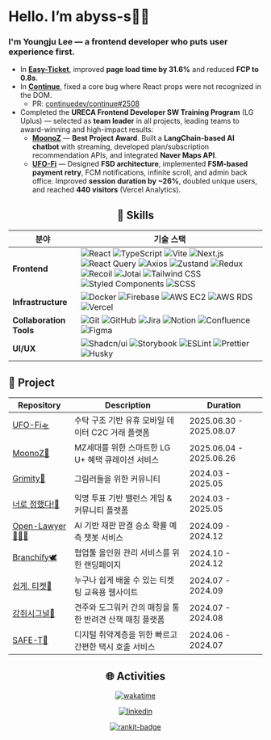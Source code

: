 # Hello. I’m abyss-s👋🏻  

### I'm Youngju Lee — a frontend developer who puts **user experience first**.  

* In **[Easy-Ticket](https://easy-ticket-e7da7.web.app)**, improved **page load time by 31.6%** and reduced **FCP to 0.8s**.  
* In **[Continue](https://github.com/continuedev/continue)**, fixed a core bug where React props were not recognized in the DOM.  
  * PR: [continuedev/continue#2508](https://github.com/continuedev/continue/pull/2508)  
* Completed the **URECA Frontend Developer SW Training Program** (LG Uplus) — selected as **team leader** in all projects, leading teams to award-winning and high-impact results:  
  * **[MoonoZ](https://github.com/Ureca-Middle-Project-Team4/4EVER0-FE)** — **Best Project Award**. Built a **LangChain-based AI chatbot** with streaming, developed plan/subscription recommendation APIs, and integrated **Naver Maps API**.  
  * **[UFO-Fi](https://github.com/Ureca-Final-Project-Team1/UFO-Fi-FE)** — Designed **FSD architecture**, implemented **FSM-based payment retry**, FCM notifications, infinite scroll, and admin back office. Improved **session duration by ~26%**, doubled unique users, and reached **440 visitors** (Vercel Analytics).  

<div align="center">

## 🔧 Skills  

| 분야                  | 기술 스택                                                                                                                                                                                                                                                                                                                                                                                                                                                                                                                                                                                                                                                                                                                                                                                                                                                                                                                                                                                                                                                                                                                                                                                                                                                                                                                                                                                                                                   |
| --------------------- | ------------------------------------------------------------------------------------------------------------------------------------------------------------------------------------------------------------------------------------------------------------------------------------------------------------------------------------------------------------------------------------------------------------------------------------------------------------------------------------------------------------------------------------------------------------------------------------------------------------------------------------------------------------------------------------------------------------------------------------------------------------------------------------------------------------------------------------------------------------------------------------------------------------------------------------------------------------------------------------------------------------------------------------------------------------------------------------------------------------------------------------------------------------------------------------------------------------------------------------------------------------------------------------------------------------------------------------------------------------------------------------------------------------------------------------------- |
| **Frontend**          | ![React](https://img.shields.io/badge/React-20232A?style=for-the-badge&logo=react&logoColor=61DAFB) ![TypeScript](https://img.shields.io/badge/TypeScript-007ACC?style=for-the-badge&logo=typescript&logoColor=white) ![Vite](https://img.shields.io/badge/Vite-646CFF?style=for-the-badge&logo=vite&logoColor=white) ![Next.js](https://img.shields.io/badge/Next.js-000000?style=for-the-badge&logo=nextdotjs&logoColor=white) ![React Query](https://img.shields.io/badge/React_Query-FF4154?style=for-the-badge&logo=reactquery&logoColor=white) ![Axios](https://img.shields.io/badge/Axios-5A29E4?style=for-the-badge&logo=axios&logoColor=white) ![Zustand](https://img.shields.io/badge/Zustand-000000?style=for-the-badge&logo=zustand&logoColor=white) ![Redux](https://img.shields.io/badge/Redux-764ABC?style=for-the-badge&logo=redux&logoColor=white) ![Recoil](https://img.shields.io/badge/Recoil-0075FF?style=for-the-badge&logo=recoil&logoColor=white) ![Jotai](https://img.shields.io/badge/Jotai-FF4B00?style=for-the-badge&logo=jotai&logoColor=white) ![Tailwind CSS](https://img.shields.io/badge/Tailwind_CSS-38B2AC?style=for-the-badge&logo=tailwindcss&logoColor=white) ![Styled Components](https://img.shields.io/badge/styled--components-DB7093?style=for-the-badge&logo=styled-components&logoColor=white) ![SCSS](https://img.shields.io/badge/SCSS-CC6699?style=for-the-badge&logo=sass&logoColor=white)  |
| **Infrastructure**    | ![Docker](https://img.shields.io/badge/Docker-2496ED?style=for-the-badge&logo=docker&logoColor=white) ![Firebase](https://img.shields.io/badge/Firebase-FFCA28?style=for-the-badge&logo=firebase&logoColor=white) ![AWS EC2](https://img.shields.io/badge/AWS_EC2-FF9900?style=for-the-badge&logo=amazonaws&logoColor=white) ![AWS RDS](https://img.shields.io/badge/AWS_RDS-527FFF?style=for-the-badge&logo=amazonrds&logoColor=white) ![Vercel](https://img.shields.io/badge/Vercel-000000?style=for-the-badge&logo=vercel&logoColor=white)                                                                                                                                                                                                                                                                                                                                                                                                                                                                                                                                                                                                                                                                                                                                                                                                                                                                                               |
| **Collaboration Tools** | ![Git](https://img.shields.io/badge/Git-E44C30?style=for-the-badge&logo=git&logoColor=white) ![GitHub](https://img.shields.io/badge/GitHub-181717?style=for-the-badge&logo=github&logoColor=white) ![Jira](https://img.shields.io/badge/Jira-0052CC?style=for-the-badge&logo=jira&logoColor=white) ![Notion](https://img.shields.io/badge/Notion-000000?style=for-the-badge&logo=notion&logoColor=white) ![Confluence](https://img.shields.io/badge/Confluence-172B4D?style=for-the-badge&logo=confluence&logoColor=white) ![Figma](https://img.shields.io/badge/Figma-F24E1E?style=for-the-badge&logo=figma&logoColor=white)                                                                                                                                                                                                                                                                                                                                                                                                                                                                                                                                                                                                                                                                                                      |
| **UI/UX**             | ![Shadcn/ui](https://img.shields.io/badge/Shadcn/ui-000000?style=for-the-badge) ![Storybook](https://img.shields.io/badge/Storybook-FF4785?style=for-the-badge&logo=storybook&logoColor=white) ![ESLint](https://img.shields.io/badge/ESLint-4B32C3?style=for-the-badge&logo=eslint&logoColor=white) ![Prettier](https://img.shields.io/badge/Prettier-F7B93E?style=for-the-badge&logo=prettier&logoColor=white) ![Husky](https://img.shields.io/badge/Husky-24292F?style=for-the-badge)                                                                                                                                                                                                                                                                                                                                                                                                                                                                                                                                                                                                                                                                                                                                                                                                                                                                                                                                                    |
<div align="left">

 ## 👻 Project 

| Repository | Description | Duration |
| --- | --- | --- |
| [UFO-Fi🛸](https://github.com/Ureca-Final-Project-Team1/UFO-Fi-FE) | 수탁 구조 기반 유휴 모바일 데이터 C2C 거래 플랫폼 | 2025.06.30 - 2025.08.07 |
| [MoonoZ🐙](https://github.com/Ureca-Middle-Project-Team4/4EVER0-FE) | MZ세대를 위한 스마트한 LG U+ 혜택 큐레이션 서비스 | 2025.06.04 - 2025.06.26 |
| [Grimity🎨](https://github.com/Grimity/FE-Grimity) | 그림러들을 위한 커뮤니티 | 2024.03 - 2025.05 |
| [너로 정했다!👊](https://github.com/Ureca-Mini-Project-Team4/Oh-no-its-me) | 익명 투표 기반 밸런스 게임 & 커뮤니티 플랫폼 | 2024.03 - 2025.05 |
| [Open-Lawyer👨🏻‍⚖️](https://github.com/InhaCapstone2024/Open-Lawyer) | AI 기반 재판 판결 승소 확률 예측 챗봇 서비스 | 2024.09 - 2024.12 |
| [Branchify🕊️](https://github.com/abyss-s/Branchify_FE) | 협업툴 올인원 관리 서비스를 위한 랜딩페이지 | 2024.10 - 2024.12 |
| [쉽게, 티켓🎫](https://github.com/Easy-Ti-cket/easy-ticket) | 누구나 쉽게 배울 수 있는 티켓팅 교육용 웹사이트 | 2024.07 - 2024.09 |
| [강쥐시그널🐶](https://github.com/likelion-inha-hackathon-2/Meong-Signal-FE) | 견주와 도그워커 간의 매칭을 통한 반려견 산책 매칭 플랫폼 | 2024.07 - 2024.08 |
| [SAFE-T🚕](https://github.com/likelion-inha-hackathon-2/Summerthon-FE) | 디지털 취약계층을 위한 빠르고 간편한 택시 호출 서비스 | 2024.06 - 2024.07 |

</div>

## 🌐 Activities  

[![wakatime](https://wakatime.com/badge/user/e8136b2d-915e-4640-a259-f1b1116f7e3d.svg)](https://wakatime.com/@e8136b2d-915e-4640-a259-f1b1116f7e3d)

[![linkedin](https://img.shields.io/badge/LinkedIn-0077B5?style=for-the-badge&logo=linkedin&logoColor=white)](https://www.linkedin.com/in/youngju-lee-413b63346)

[![rankit-badge](https://badge.rankit.run/badge?name=abyss-s)](https://www.rankit.run)

</div>
